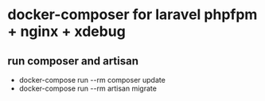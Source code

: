 # docker-composer for laravel phpfpm + nginx + xdebug

## run composer and artisan 
- docker-compose run --rm composer update
- docker-compose run --rm artisan migrate
